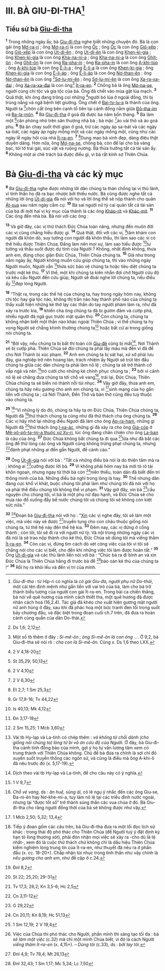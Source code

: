 # III. BÀ GIU-ĐI-THA[^1-ed043f98-0820-43cc-9318-008aa9745e04]

## Tiểu sử bà [Giu-đi-tha]()

<sup><b>1</b></sup> Trong những ngày ấy, bà [Giu-đi-tha]() nghe biết những chuyện đó. Bà là con gái ông [Mơ-ra-ri]() ; ông [Mơ-ra-ri]() là con ông [Ốc]() ; ông [Ốc]() là con ông [Giô-xếp]() ; ông [Giô-xếp]() là con ông [Út-di-ên]() ; ông [Út-di-ên]() là con ông [Khen-ki-gia]() ; ông [Khen-ki-gia]() là con ông [Kha-na-ni-a]() ; ông [Kha-na-ni-a]() là con ông [Ghít-ôn]() ; ông [Ghít-ôn]() là con ông [Ra-pha-in]() ; ông [Ra-pha-in]() là con ông [A-khi-túp]() ; ông [A-khi-túp]() là con ông [Ê-li-a]() ; ông [Ê-li-a]() là con ông [Khen-ki-gia]() ; ông [Khen-ki-gia]() là con ông [Ê-li-áp]() ; ông [Ê-li-áp]() là con ông [Nơ-than-ên]() ; ông [Nơ-than-ên]() là con ông [^1@-ed043f98-0820-43cc-9318-008aa9745e04][Sơ-lu-mi-ên]() ; ông [Sơ-lu-mi-ên]() là con ông [Xa-ra-xa-đai]() ; ông [Xa-ra-xa-đai]() là con ông[^2-ed043f98-0820-43cc-9318-008aa9745e04] [Ít-ra-en](). <sup><b>2</b></sup> Chồng bà là ông [Mơ-na-se](), người cùng chi tộc và gia tộc của bà. Ông đã chết vào mùa gặt lúa mạch. <sup><b>3</b></sup> Quả thật, khi ông đang trông coi những [^2@-ed043f98-0820-43cc-9318-008aa9745e04]người bó lúa ở ngoài đồng, thì bị trúng nắng và ngã bệnh liệt giường. Ông chết ở [Bai-ty-lu-a]() là thành của ông. Người ta [^3@-ed043f98-0820-43cc-9318-008aa9745e04]chôn cất ông bên cạnh tổ tiên tại cánh đồng nằm giữa [Đô-tha-im]() và [Ba-la-môn](). <sup><b>4</b></sup> Bà [Giu-đi-tha]() ở goá đã được ba năm bốn tháng. <sup><b>5</b></sup> Bà làm một [^4@-ed043f98-0820-43cc-9318-008aa9745e04]căn phòng nhỏ trên sân thượng nhà bà ; bà mặc [^5@-ed043f98-0820-43cc-9318-008aa9745e04]áo vải thô và áo goá phụ. <sup><b>6</b></sup> Bà ăn chay suốt thời gian ở goá, trừ các ngày áp sa-bát và các ngày sa-bát, các ngày áp ngày mồng một và các ngày mồng một, cũng như các ngày lễ ngày hội của nhà [Ít-ra-en](). <sup><b>7</b></sup> [^6@-ed043f98-0820-43cc-9318-008aa9745e04]Dung mạo bà xinh đẹp, dáng điệu thật duyên dáng. Hơn nữa, ông [Mơ-na-se](), chồng bà, còn để lại cho bà vàng bạc, tôi tớ trai gái, súc vật và ruộng nương. Bà thừa hưởng tất cả tài sản ấy. <sup><b>8</b></sup> Không một ai chê trách bà được điều gì, vì bà rất kính sợ Thiên Chúa.

# Bà [Giu-đi-tha]() và các kỳ mục

<sup><b>9</b></sup> Bà [Giu-đi-tha]() nghe được những lời dân chúng ta thán chống lại vị thủ lãnh, vì tinh thần họ đã ra bạc nhược bởi thiếu nước. Bà cũng được nghe tất cả những lời ông [Út-di-gia]() đã nói với họ và lời ông thề sẽ nộp thành cho quân [Át-sua]() sau năm ngày cầm cự. <sup><b>10</b></sup> Bà sai người nữ tỳ cai quản tất cả tài sản của bà đi mời hai vị kỳ mục của thành là các ông [Kháp-rít]() và [Khác-mít](). <sup><b>11</b></sup> Các ông đến nhà bà. Bà nói với các ông :

<sup><b>13</b></sup> Và giờ đây, các vị thử thách Đức Chúa toàn năng, nhưng đến muôn đời các vị cũng chẳng hiểu được gì. <sup><b>14</b></sup> Quả thật, đối với các vị, [^10@-ed043f98-0820-43cc-9318-008aa9745e04]tâm khảm con người đã khôn dò, suy tưởng con người đã khôn thấu, thì làm sao các vị có thể hiểu được Thiên Chúa, Đấng làm nên mọi sự, làm sao hiểu được [^11@-ed043f98-0820-43cc-9318-008aa9745e04]tư tưởng và thấu suốt được dự tính của Người ? Không, nhất định không, thưa anh em, đừng chọc giận Đức Chúa, Thiên Chúa chúng ta. <sup><b>15</b></sup> Giả như trong năm ngày ấy, Người không muốn cứu giúp chúng ta, thì vào những ngày Người muốn, Người vẫn [^12@-ed043f98-0820-43cc-9318-008aa9745e04]thừa sức bảo vệ chúng ta hoặc tiêu diệt chúng ta trước mặt kẻ thù. <sup><b>17</b></sup> Vì thế, một khi chúng ta kiên nhẫn đợi chờ Người cứu độ và kêu cầu Người đến cứu giúp, Người sẽ đoái nghe lời chúng ta, nếu điều ấy [^14@-ed043f98-0820-43cc-9318-008aa9745e04]đẹp lòng Người.

<sup><b>18</b></sup> “Thật ra, trong các thế hệ của chúng ta, hay trong ngày hôm nay, không chi tộc hay gia tộc nào, không thị trấn nào hay thành phố nào của chúng ta thấy xuất hiện những kẻ thờ lạy các thần do tay người phàm làm ra, như đã xảy ra trước kia, <sup><b>19</b></sup> khiến cha ông chúng ta đã bị gươm đâm và cướp phá, nhiều người đã ngã gục trước mặt quân thù. <sup><b>20</b></sup> Còn chúng ta, chúng ta không nhận biết một thần nào khác ngoài Thiên Chúa ; vì thế chúng ta hy vọng Người sẽ chẳng khinh thường chúng ta[^5-ed043f98-0820-43cc-9318-008aa9745e04] hoặc bất cứ ai trong giống nòi chúng ta.

<sup><b>21</b></sup> “Bởi vậy, nếu chúng ta bị bắt thì toàn cõi [Giu-đê]() cũng bị mất[^6-ed043f98-0820-43cc-9318-008aa9745e04], Nơi Thánh sẽ bị cướp phá. Thiên Chúa sẽ đòi chúng ta phải lấy máu mà đền vì đã để cho Nơi Thánh bị xúc phạm. <sup><b>22</b></sup> Anh em chúng ta bị sát hại, xứ sở phải lưu đày, gia nghiệp trở nên hoang tàn, trách nhiệm ấy Người sẽ trút lên đầu chúng ta giữa các dân chúng ta phải làm nô lệ ; chúng ta sẽ trở thành cớ vấp ngã và nên [^15@-ed043f98-0820-43cc-9318-008aa9745e04]trò cười cho những kẻ chinh phục chúng ta ; <sup><b>23</b></sup> bởi vì cảnh nô lệ sẽ chẳng đưa chúng ta tới chỗ vẻ vang[^7-ed043f98-0820-43cc-9318-008aa9745e04], trái lại, Đức Chúa, Thiên Chúa chúng ta sẽ biến nó thành nỗi tủi nhục. <sup><b>24</b></sup> Vậy giờ đây, thưa anh em, chúng ta hãy nêu gương cho anh em chúng ta, vì [^16@-ed043f98-0820-43cc-9318-008aa9745e04]sinh mạng của họ gắn liền với chúng ta ; cả Nơi Thánh, Đền Thờ và bàn thờ cũng đều tuỳ thuộc vào chúng ta.

<sup><b>25</b></sup> [^8-ed043f98-0820-43cc-9318-008aa9745e04]“Vì những lý do đó, chúng ta hãy tạ ơn Đức Chúa, Thiên Chúa chúng ta, Người đã [^17@-ed043f98-0820-43cc-9318-008aa9745e04]thử thách chúng ta cũng như đã thử thách cha ông chúng ta. <sup><b>26</b></sup> Các vị hãy nhớ lại những điều Người đã làm cho ông [Áp-ra-ham](), những gì Người đã [^18@-ed043f98-0820-43cc-9318-008aa9745e04]thử thách ông [I-xa-ác](), những gì đã xảy ra cho ông [Gia-cóp]() ở [Mê-xô-pô-ta-mi-a thuộc xứ Xy-ri](), lúc ông đang chăn chiên cho ông [La-ban]() là cậu của ông. <sup><b>27</b></sup> Đức Chúa không bắt chúng ta đi qua [^19@-ed043f98-0820-43cc-9318-008aa9745e04]lửa như đã bắt các ông để thử lòng các ông và Người cũng không trừng phạt chúng ta, nhưng [^20@-ed043f98-0820-43cc-9318-008aa9745e04]đánh phạt những ai đến gần Người, để cảnh cáo.”

<sup><b>28</b></sup> Ông [Út-di-gia]() nói với bà : “Tất cả những điều bà nói là do thiện tâm mà ra ; không ai [^21@-ed043f98-0820-43cc-9318-008aa9745e04]cưỡng được lời bà. <sup><b>29</b></sup> Vì không phải hôm nay bà mới tỏ rõ tài khôn ngoan, nhưng ngay từ thời bà còn [^22@-ed043f98-0820-43cc-9318-008aa9745e04]niên thiếu, toàn dân đã biết đến trí thông minh của bà. Những điều bà nghĩ trong lòng là hay. <sup><b>30</b></sup> Thế nhưng dân đang cực khổ vì khát, buộc chúng tôi phải làm như chúng tôi đã nói với họ và phải thề điều chúng tôi không thể vi phạm. <sup><b>31</b></sup> Vậy giờ đây, xin bà [^23@-ed043f98-0820-43cc-9318-008aa9745e04]cầu nguyện cho chúng tôi, vì bà là một phụ nữ đạo hạnh, và Đức Chúa sẽ cho mưa rào đổ xuống đầy bể nước chúng tôi và chúng tôi sẽ không còn kiệt sức nữa.”

<sup><b>32</b></sup> [^9-ed043f98-0820-43cc-9318-008aa9745e04]Đoạn bà [Giu-đi-tha]() nói với họ : “[Xin]() các vị nghe đây, tôi sẽ làm một việc, mà việc này sẽ được [^24@-ed043f98-0820-43cc-9318-008aa9745e04]truyền tụng cho con cháu thuộc giống nòi chúng ta, từ thế hệ này đến thế hệ kia. <sup><b>33</b></sup> Đêm nay, các vị đứng ở cổng thành ; còn tôi, tôi sẽ đi ra với người nữ tỳ. Và nội trong những ngày các vị đã nói là sẽ trao nộp thành cho kẻ thù, Đức Chúa sẽ dùng tôi mà viếng thăm [Ít-ra-en](). <sup><b>34</b></sup> Còn các vị, đừng tìm cách dò xét công việc của tôi vì tôi sẽ chẳng nói cho các vị biết, cho đến khi những việc tôi làm được hoàn tất.” <sup><b>35</b></sup> Ông [Út-di-gia]() và các thủ lãnh liền nói với bà : “Chúc bà ra đi bình an và xin Đức Chúa là Thiên Chúa hằng đi trước bà để [^25@-ed043f98-0820-43cc-9318-008aa9745e04]báo oán kẻ thù của chúng ta !” <sup><b>36</b></sup> Rồi họ ra khỏi lều và đến vị trí của mình.

[^1-ed043f98-0820-43cc-9318-008aa9745e04]: _Giu-đi-tha_ : từ Híp-ri có nghĩa là _cô gái Giu-đa, người phụ nữ Do-thái_, một cái tên định mệnh như gắn liền với vai trò của bà, làm cho bà trở thành biểu tượng của người con gái Ít-ra-en. Trong bài ca chiến thắng, bà nói về quê hương của mình cách thiết tha, một quê hương đã được nhân cách hoá (16,2.4). Tác giả đã khéo cho xuất hiện gương mặt người nữ anh hùng ở đây, sau khi đã phác hoạ một bức tranh đen tối trong suốt bảy chương đầu, và đặc biệt trong đoạn cuối ch.7 trên, đã đưa ra hoàn cảnh cùng quẫn của dân Do-thái.

[^2-ed043f98-0820-43cc-9318-008aa9745e04]: Một số tb thêm ở đây : _Si-mê-ôn ; ông Si-mê-ôn là con ông ..._. Ở 9,2, bà Giu-đi-tha sẽ nói rõ : _cha con là Si-mê-ôn_. Cũng x. Ds 1,6 theo LXX.

[^5-ed043f98-0820-43cc-9318-008aa9745e04]: Vài tb Hy-lạp và La-tinh có chép thêm : _và không từ chối dành (cho giống nòi chúng ta) lòng từ bi và ơn cứu độ của Người_. Ở đây, bà Giu-đi-tha cảnh tỉnh đồng bào của mình, gợi ý họ tự vấn lương tâm xem có trung thành với Thiên Chúa không. Chủ đề bà đưa ra chính là sợi chỉ đỏ xuyên suốt truyền thống các ngôn sứ, và cũng là điều mà ông A-khi-ô đã nêu trước đó (x. 5,17-19).

[^6-ed043f98-0820-43cc-9318-008aa9745e04]: Dịch theo vài tb Hy-lạp và La-tinh, để cho câu này có ý nghĩa.

[^7-ed043f98-0820-43cc-9318-008aa9745e04]: _Chỗ vẻ vang_, ds : _ân huệ, sủng ái_, có lẽ ngụ ý nhắc đến các ông Giu-se, Đa-ni-ên hay Nơ-khe-mi-a, tuy làm nô lệ tại các triều đình nước ngoài, nhưng lại “được tốt số” trở thành sủng thần các vua chúa ở đó. Bà Giu-đi-tha cho rằng người đồng thời của bà sẽ không được như vậy.

[^8-ed043f98-0820-43cc-9318-008aa9745e04]: Tiếp ý đoạn gồm các câu trên, bà Giu-đi-tha đưa ra một lối đọc lịch sử khác : trong thái độ phó thác cho Thiên Chúa (để Người tuỳ ý đặt định kỳ hạn tỏ lòng thương xót), phải đón nhận mọi việc sẽ xảy ra -cho dù là tệ nhất-, xem đó là cuộc thử thách chứ không chỉ là dấu hiệu Thiên Chúa kiểm nghiệm lòng trung tín của Ít-ra-en, như thuyết đã nêu ra ở phần đầu (x. cc. 18-20+). Chấp nhận tủi nhục trong tinh thần như vậy chính là _nêu gương cho anh em_, như đề cập ở c.24.

[^9-ed043f98-0820-43cc-9318-008aa9745e04]: Việc của Chúa thì phó thác cho Người, phần mình thì sáng tạo tối đa : bà _sẽ làm một việc_ (c.32) mà chỉ một mình Chúa biết, vì đó là cách Người _viếng thăm Ít-ra-en_ (x. 4,15+). – _Dùng tôi_ (c.33), ds : _bởi tay tôi_.

[^1@-ed043f98-0820-43cc-9318-008aa9745e04]: Ds 1,6; 2,12

[^2@-ed043f98-0820-43cc-9318-008aa9745e04]: 2 V 4,18-20

[^3@-ed043f98-0820-43cc-9318-008aa9745e04]: St 35,29; 50,13

[^4@-ed043f98-0820-43cc-9318-008aa9745e04]: 2 V 4,10

[^5@-ed043f98-0820-43cc-9318-008aa9745e04]: 2 V 6,30

[^6@-ed043f98-0820-43cc-9318-008aa9745e04]: Et 2,7; 1 Sm 25,3

[^10@-ed043f98-0820-43cc-9318-008aa9745e04]: Gr 17,9-16; Tv 44,22

[^11@-ed043f98-0820-43cc-9318-008aa9745e04]: Is 40,13; Mk 4,12

[^12@-ed043f98-0820-43cc-9318-008aa9745e04]: Đn 3,17-18

[^14@-ed043f98-0820-43cc-9318-008aa9745e04]: 2 Sm 15,25; 1 Mcb 3,60

[^15@-ed043f98-0820-43cc-9318-008aa9745e04]: 1 V 9,7

[^16@-ed043f98-0820-43cc-9318-008aa9745e04]: 1 Mcb 2,50; 5,32; 13,4

[^17@-ed043f98-0820-43cc-9318-008aa9745e04]: Đnl 8,2

[^18@-ed043f98-0820-43cc-9318-008aa9745e04]: St 22; 25,20; 29–31

[^19@-ed043f98-0820-43cc-9318-008aa9745e04]: Tv 17,3; 26,2; Kn 3,5-6; Hc 2,5

[^20@-ed043f98-0820-43cc-9318-008aa9745e04]: Cn 3,11-12

[^21@-ed043f98-0820-43cc-9318-008aa9745e04]: G 29,22

[^22@-ed043f98-0820-43cc-9318-008aa9745e04]: Cn 20,11; Kn 8,19; Hc 51,13

[^23@-ed043f98-0820-43cc-9318-008aa9745e04]: 1 Sm 12,19; 2 V 19,4

[^24@-ed043f98-0820-43cc-9318-008aa9745e04]: Đnl 4,9; Tv 78,4; Mt 26,13

[^25@-ed043f98-0820-43cc-9318-008aa9745e04]: Đnl 32,43; 1 Sm 1,17; Mc 5,34; Lc 7,50
